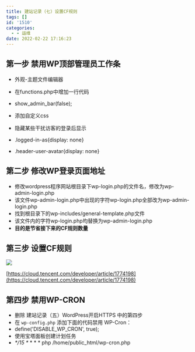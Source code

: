 ```yaml
---
title: 建站记录（七）设置CF规则
tags: []
id: '1510'
categories:
  - - 运维
date: 2022-02-22 17:16:23
---
```


## 第一步 禁用WP顶部管理员工作条

*   外观-主题文件编辑器
*   在functions.php中增加一行代码
*   show\_admin\_bar(false);

*   添加自定义css
*   隐藏某些干扰访客的登录后显示
*   .logged-in-as{display: none}
*   .header-user-avatar{display: none}

## 第二步 修改WP登录页面地址

*   修改wordpress程序网站根目录下wp-login.php的文件名，修改为wp-admin-login.php
*   该文件wp-admin-login.php中出现的字符wp-login.php全部改为wp-admin-login.php
*   找到根目录下的wp-includes/general-template.php文件
*   该文件内的字符wp-login.php均替换为wp-admin-login.php
*   **目的是节省接下来的CF规则数量**

## 第三步 设置CF规则

![](https://img.limour.top/archives_2023/blog/20220222180442.webp)

[https://cloud.tencent.com/developer/article/1774198](https://cloud.tencent.com/developer/article/1774198)

## 第四步 禁用WP-CRON

*   删除 建站记录（五）WordPress开启HTTPS 中的第四步
*   在 `wp-config.php` 添加下面的代码禁用 WP-Cron：
*   define('DISABLE\_WP\_CRON', true);
*   使用宝塔面板创建计划任务
*   _\*/15 \*_ \* \* \* php /home/public\_html/wp-cron.php